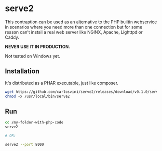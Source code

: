 # serve2

This contraption can be used as an alternative to the PHP builtin webservice in scenarios where you need more than one connection but for some reason can't install a real web server like NGINX, Apache, Lighttpd or Caddy.

__NEVER USE IT IN PRODUCTION.__

Not tested on Windows yet.


## Installation

It's distributed as a PHAR executable, just like composer.

```sh
wget https://github.com/carlosvini/serve2/releases/download/v0.1.0/serve2.phar -O /usr/local/bin/serve2
chmod +x /usr/local/bin/serve2
```

## Run

```sh
cd /my-folder-with-php-code
serve2 

# OR:

serve2 --port 8000
```
